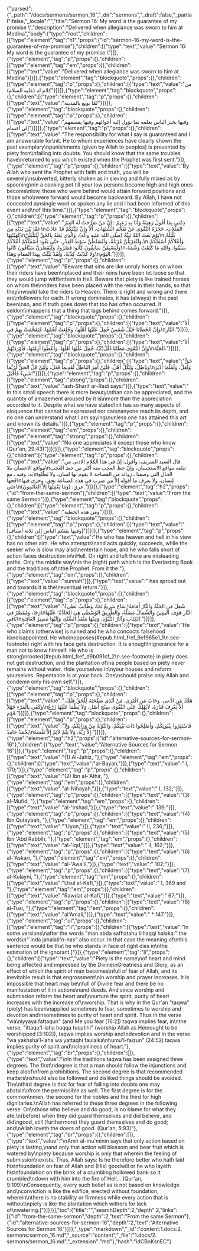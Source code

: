 {"parsed":{"_path":"/docs/sermons/sermon_16","_dir":"sermons","_draft":false,"_partial":false,"_locale":"","title":"Sermon 16:  My word is the guarantee of my promise \\","description":"Delivered when allegiance was sworn to him at Medina","body":{"type":"root","children":[{"type":"element","tag":"h1","props":{"id":"sermon-16-my-word-is-the-guarantee-of-my-promise"},"children":[{"type":"text","value":"Sermon 16:  My word is the guarantee of my promise \\"}]},{"type":"element","tag":"p","props":{},"children":[{"type":"element","tag":"em","props":{},"children":[{"type":"text","value":"Delivered when allegiance was sworn to him at Medina"}]}]},{"type":"element","tag":"blockquote","props":{},"children":[{"type":"element","tag":"p","props":{},"children":[{"type":"text","value":"من كلام له (عليه السلام)"}]}]},{"type":"element","tag":"blockquote","props":{},"children":[{"type":"element","tag":"p","props":{},"children":[{"type":"text","value":"لمّا بويع بالمدينة"}]}]},{"type":"element","tag":"blockquote","props":{},"children":[{"type":"element","tag":"p","props":{},"children":[{"type":"text","value":"وفيها يخبر الناس بعلمه بما تؤول إليه أحوالهم وفيها يقسمهم إلى أقسام"}]}]},{"type":"element","tag":"p","props":{},"children":[{"type":"text","value":"The responsibility for what I say is guaranteed and I am answerable for\nit. He to whom experiences have clearly shown the past exemplary\npunishments (given by Allah to peoples) is prevented by piety from\nfalling into doubts. You should know that the same troubles have\nreturned to you which existed when the Prophet was first sent."}]},{"type":"element","tag":"p","props":{},"children":[{"type":"text","value":"By Allah who sent the Prophet with faith and truth, you will be severely\nsubverted, bitterly shaken as in sieving and fully mixed as by spooning\nin a cooking pot till your low persons become high and high ones become\nlow, those who were behind would attain forward positions and those who\nwere forward would become backward. By Allah, I have not concealed a\nsingle word or spoken any lie and I had been informed of this event and\nof this time."}]},{"type":"element","tag":"blockquote","props":{},"children":[{"type":"element","tag":"p","props":{},"children":[{"type":"text","value":"ذِمَّتي بِمَا أَقُولُ رَهِينَةٌ وَأَنَا بِهِ زَعِيمٌ : إِنَّ مَنْ صَرَّحَتْ لَهُ العِبَرُ عَمَّا بَيْنَ يَدَيْهِ مِنَ\nالمَثُلاتِ، حَجَزَهُ التَّقْوَى عَنْ تَقَحُّمِ الشُّبُهَاتِ. أَلاَ وَإِنَّ بَلِيَّتَكُمْ قَدْ عَادَتْ كَهَيْئَتِهَا\nيَوْمَ بَعَثَ اللهُ نَبِيَّهُ (صلى الله عليه وآله)، وَالَّذِي بَعَثَهُ بِالحَقِّ لَتُبَلْبَلُنَّ\nبَلْبَلَةً، وَلَتُغَرْبَلُنَّ غَرْبَلَةً، وَلَتُسَاطُنَّ سَوْطَ القِدْرِ، حَتَّى يَعُودَ أَسْفَلُكُمْ أَعْلاَكُمْ،\nوَأَعْلاَكُمْ أَسْفَلَكُمْ، وَلَيَسْبِقَنَّ سَابِقُونَ كَانُوا قَصَّرُوا، وَلَيُقَصِّرَنَّ سَبَّاقُونَ كَانُوا\nسَبَقُوا. وَاللهِ مَا كَتَمْتُ وَشْمَةً، وَلا كَذَبْتُ كِذْبَةً، وَلَقَدْ نُبِّئْتُ بِهذا المَقامِ وَهذَا\nاليَوْمِ."}]}]},{"type":"element","tag":"p","props":{},"children":[{"type":"text","value":"Beware that sins are like unruly horses on whom their riders have been\nplaced and their reins have been let loose so that they would jump with\nthem in Hell. Beware that piety is like trained horses on whom the\nriders have been placed with the reins in their hands, so that they\nwould take the riders to Heaven. There is right and wrong and there are\nfollowers for each. If wrong dominates, it has (always) in the past been\nso, and if truth goes down that too has often occurred. It seldom\nhappens that a thing that lags behind comes forward."}]},{"type":"element","tag":"blockquote","props":{},"children":[{"type":"element","tag":"p","props":{},"children":[{"type":"text","value":"أَلاَ وَإِنَّ الخَطَايَا خَيْلٌ شُمُسٌ حُمِلَ عَلَيْهَا أَهْلُها، وَخُلِعَتْ لُجُمُهَا، فَتَقَحَّمَتْ بِهِمْ في\nالنَّارِ."}]}]},{"type":"element","tag":"blockquote","props":{},"children":[{"type":"element","tag":"p","props":{},"children":[{"type":"text","value":"أَلاَ وَإِنَّ التَّقْوَى مَطَايَا ذُلُلٌ(2)، حُمِلَ عَلَيْهَا أَهْلُهَا، وَأُعْطُوا أَزِمَّتَها، فَأَوْرَدَتْهُمُ\nالجَنَّةَ."}]}]},{"type":"element","tag":"blockquote","props":{},"children":[{"type":"element","tag":"p","props":{},"children":[{"type":"text","value":"حَقٌّ وَبَاطِلٌ، وَلِكُلٍّ أَهْلٌ، فَلَئِنْ أَمِرَ البَاطِلُ لَقَدِيماً فَعَلَ، وَلَئِنْ قَلَّ الحقُّ لَرُبَّما\nوَلَعَلَّ، وَلَقَلَّمَا أَدْبَرَ شَيءٌ فَأَقْبَلَ!"}]}]},{"type":"element","tag":"p","props":{},"children":[{"type":"element","tag":"strong","props":{},"children":[{"type":"text","value":"ash-Sharif ar-Radi says:"}]},{"type":"text","value":" In this small speech there is more beauty\nthan can be appreciated, and the quantity of amazement aroused by it is\nmore than the appreciation accorded to it. Despite what we have stated\nit has so many aspects of eloquence that cannot be expressed nor can\nanyone reach its depth, and no one can understand what I am saying\nunless one has attained this art and known its details."}]},{"type":"element","tag":"p","props":{},"children":[{"type":"element","tag":"em","props":{},"children":[{"type":"element","tag":"strong","props":{},"children":[{"type":"text","value":"No one appreciates it except those who know (Qur'an, 29:43)"}]}]}]},{"type":"element","tag":"blockquote","props":{},"children":[{"type":"element","tag":"p","props":{},"children":[{"type":"text","value":"قال السيد الشريف: وأقول: إنّ في هذا الكلام الادنى من مواقع الاحسان ملا\nتبلغه مواقع الاستحسان، وإنّ حظ العجب منه أكثر من حظ العُجب به، وفيه ـ مع\nالحال التي وصفنا ـ زوائد من الفصاحة لا يقوم بها لسان، ولا يَطَّلع فَجها\nإنسان، ولا يعرف ما أقوله إلاّ من ضرب في هذه الصناعة بحق، وجرى فيها على\nعرق، (وَمَا يَعْقِلُهَا إلاّ العَالمِونَ)."}]}]},{"type":"element","tag":"h2","props":{"id":"from-the-same-sermon"},"children":[{"type":"text","value":"From the same Sermon"}]},{"type":"element","tag":"blockquote","props":{},"children":[{"type":"element","tag":"p","props":{},"children":[{"type":"text","value":"ومن هذه الخطبة"}]}]},{"type":"element","tag":"blockquote","props":{},"children":[{"type":"element","tag":"p","props":{},"children":[{"type":"text","value":"[وفيها يقسّم الناس إلى ثلاثة أصناف]"}]}]},{"type":"element","tag":"p","props":{},"children":[{"type":"text","value":"He who has heaven and hell in his view has no other aim. He who attempts\nand acts quickly, succeeds, while the seeker who is slow may also\nentertain hope, and he who falls short of action faces destruction in\nHell. On right and left there are misleading paths. Only the middle way\nis the (right) path which is the Everlasting Book and the traditions of\nthe Prophet. From it the "},{"type":"element","tag":"em","props":{},"children":[{"type":"text","value":"sunnah"}]},{"type":"text","value":" has spread out and towards it is the\neventual return."}]},{"type":"element","tag":"blockquote","props":{},"children":[{"type":"element","tag":"p","props":{},"children":[{"type":"text","value":"شُغِلَ مَنِ الجَنَّةُ وَالنَّارُ أَمَامَهُ! سَاع سَرِيعٌ نَجَا، وَطَالِبٌ بَطِيءٌ رَجَا، وَمُقَصِّرٌ في\nالنَّارِ هَوَى. الَيمِينُ وَالشِّمالُ مَضَلَّةٌ، وَالطَّرِيقُ الوُسْطَى هِيَ الجَادَّةُ' عَلَيْهَا بَاقي\nالكِتَابِ وَآثَارُ النُّبُوَّةِ، وَمِنْهَا مَنْفَذُ السُّنَّةِ، وَإلَيْهَا مَصِيرُ العَاقِبَةِ."}]}]},{"type":"element","tag":"p","props":{},"children":[{"type":"text","value":"He who claims (otherwise) is ruined and he who concocts falsehood is\ndisappointed. He who\nopposes{#epub.html_fref_9ef965e1_1\n.see-footnote} right with his face gets destruction. It is enough\nignorance for a man not to know himself. He who is strong\nrooted{#epub.html_fref_d9b091cf_2\n.see-footnote} in piety does not get destruction, and the plantation of\na people based on piety never remains without water. Hide yourselves in\nyour houses and reform yourselves. Repentance is at your back. One\nshould praise only Allah and condemn only his own self."}]},{"type":"element","tag":"blockquote","props":{},"children":[{"type":"element","tag":"p","props":{},"children":[{"type":"text","value":"هَلَكَ مَنِ ادَّعى، وَخَابَ مَنِ افْتَرَى، مَنْ أَبْدَى صَفْحَتَهُ لِلْحَقِّ هَلَكَ، وَكَفَى بِالْمَرْءِ جَهْلاً\nأَلاَّ يَعْرِفَ قَدْرَهُ، لاَيَهْلِكُ عَلَى التَّقْوَى سِنْخ أَصْل، وَلاَ يَظْمَأُ عَلَيْهَا زَرْعُ قَوْم."}]}]},{"type":"element","tag":"blockquote","props":{},"children":[{"type":"element","tag":"p","props":{},"children":[{"type":"text","value":"فَاسْتَتِرُوا بِبُيُوتِكُمْ، وَأَصْلِحُوا ذَاتَ بَيْنِكُمْ، وَالتَّوْبَةُ مِنْ وَرَائِكُمْ، وَلاَ يَحْمَدْ حَامِدٌ\nإِلاَّ رَبَّهُ، وَلاَ يَلُمْ لاَئِمٌ إِلاَّ نَفْسَهُ."}]}]},{"type":"element","tag":"h2","props":{"id":"alternative-sources-for-sermon-16"},"children":[{"type":"text","value":"Alternative Sources for Sermon 16"}]},{"type":"element","tag":"p","props":{},"children":[{"type":"text","value":"(1) Al-Jahiz, "},{"type":"element","tag":"em","props":{},"children":[{"type":"text","value":"al-Bayan,"}]},{"type":"text","value":" I, 170;"}]},{"type":"element","tag":"p","props":{},"children":[{"type":"text","value":"(2) Ibn al-'Athir, "},{"type":"element","tag":"em","props":{},"children":[{"type":"text","value":"al-Nihayah,"}]},{"type":"text","value":" I, 132;"}]},{"type":"element","tag":"p","props":{},"children":[{"type":"text","value":"(3) al-Mufid, "},{"type":"element","tag":"em","props":{},"children":[{"type":"text","value":"al-'Irshad,"}]},{"type":"text","value":" 139;"}]},{"type":"element","tag":"p","props":{},"children":[{"type":"text","value":"(4) Ibn Qutaybah, "},{"type":"element","tag":"em","props":{},"children":[{"type":"text","value":"'Uyun,"}]},{"type":"text","value":" II, 236;"}]},{"type":"element","tag":"p","props":{},"children":[{"type":"text","value":"(5) Ibn 'Abd Rabbih, "},{"type":"element","tag":"em","props":{},"children":[{"type":"text","value":"al-'Iqd,"}]},{"type":"text","value":" II, 162;"}]},{"type":"element","tag":"p","props":{},"children":[{"type":"text","value":"(6) al-'Askari, "},{"type":"element","tag":"em","props":{},"children":[{"type":"text","value":"al-'Awa'il,"}]},{"type":"text","value":" 102;"}]},{"type":"element","tag":"p","props":{},"children":[{"type":"text","value":"(7) al-Kulayni, "},{"type":"element","tag":"em","props":{},"children":[{"type":"text","value":"Usul al-Kafi,"}]},{"type":"text","value":" I, 369 and "},{"type":"element","tag":"em","props":{},"children":[{"type":"text","value":"Rawdat al-Kafi,"}]},{"type":"text","value":" 67;"}]},{"type":"element","tag":"p","props":{},"children":[{"type":"text","value":"(8) al-Tusi, "},{"type":"element","tag":"em","props":{},"children":[{"type":"text","value":"al'Amali,"}]},{"type":"text","value":" * 147."}]},{"type":"element","tag":"ul","props":{},"children":[{"type":"element","tag":"li","props":{},"children":[{"type":"text","value":"In some versions\nafter the words \"man abda safhatahu lilhaqqi halaka:\" the words\n\"`inda jahalati'n-nas\" also occur. In that case the meaning of\nthis sentence would be that he who stands in face of right dies in\nthe estimation of the ignorant.]"}]},{"type":"element","tag":"li","props":{},"children":[{"type":"text","value":"Piety is the name\nof heart and mind being affected and impressed by the Divine\nGreatness and Glory, as an effect of which the spirit of man becomes\nfull of fear of Allah, and its inevitable result is that engrossment\nin worship and prayer increases. It is impossible that heart may be\nfull of Divine fear and there be no manifestation of it in actions\nand deeds. And since worship and submission reform the heart and\nnurture the spirit, purity of heart increases with the increase of\nworship. That is why in the Qur'an \"taqwa\" (piety) has been\napplied sometimes to fear, sometimes to worship and devotion and\nsometimes to purity of heart and spirit. Thus in the verse \"wa\niyyaya fattaqun\" (and Me you fear [16:2]) taqwa implies fear, in\nthe verse, \"ittaqu'l-laha haqqa tuqatihi\" (worship Allah as He\nought to be worshipped [3:102]), taqwa implies worship and\ndevotion and in the verse \"wa yakhsha'l-laha wa yattaqhi faulaika\nhumu'l-faizun\" (24:52) taqwa implies purity of spirit and\ncleanliness of heart."},{"type":"element","tag":"br","props":{},"children":[]},{"type":"text","value":"\nIn the traditions taqwa has been assigned three degrees. The first\ndegree is that a man should follow the injunctions and keep aloof\nfrom prohibitions. The second degree is that recommended matters\nshould also be followed and disliked things should be avoided. The\nthird degree is that for fear of falling into doubts one may abstain\nfrom the permissible as well. The first degree is for the common\nmen, the second for the nobles and the third for high dignitaries.\nAllah has referred to these three degrees in the following verse: On\nthose who believe and do good, is no blame for what they ate,\n(before) when they did guard themselves and did believe, and did\ngood, still (furthermore) they guard themselves and do good; and\nAllah loveth the doers of good. (Qur'an, 5:93)"},{"type":"element","tag":"br","props":{},"children":[]},{"type":"text","value":"\nAmir al-mu'minin says that only action based on piety is lasting,\nand only that action will blossom and bear fruit which is watered by\npiety because worship is only that wherein the feeling of submission\nexists. Thus, Allah says: Is he therefore better who hath laid his\nfoundation on fear of Allah and (His) goodwill or he who layeth his\nfoundation on the brink of a crumbling hollowed bank so it crumbled\ndown with him into the fire of Hell... (Qur'an, 9:109)\nConsequently, every such belief as is not based on knowledge and\nconviction is like the edifice, erected without foundation, wherein\nthere is no stability or firmness while every action that is without\npiety is like the plantation which withers for lack of\nwatering.]"}]}]}],"toc":{"title":"","searchDepth":2,"depth":2,"links":[{"id":"from-the-same-sermon","depth":2,"text":"From the same Sermon"},{"id":"alternative-sources-for-sermon-16","depth":2,"text":"Alternative Sources for Sermon 16"}]}},"_type":"markdown","_id":"content:1.docs:2. sermons:sermon_16.md","_source":"content","_file":"1.docs/2. sermons/sermon_16.md","_extension":"md"},"hash":"idCBoKsnEC"}